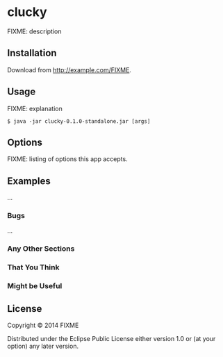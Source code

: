 # clucky

FIXME: description

## Installation

Download from http://example.com/FIXME.

## Usage

FIXME: explanation

    $ java -jar clucky-0.1.0-standalone.jar [args]

## Options

FIXME: listing of options this app accepts.

## Examples

...

### Bugs

...

### Any Other Sections
### That You Think
### Might be Useful

## License

Copyright © 2014 FIXME

Distributed under the Eclipse Public License either version 1.0 or (at
your option) any later version.
